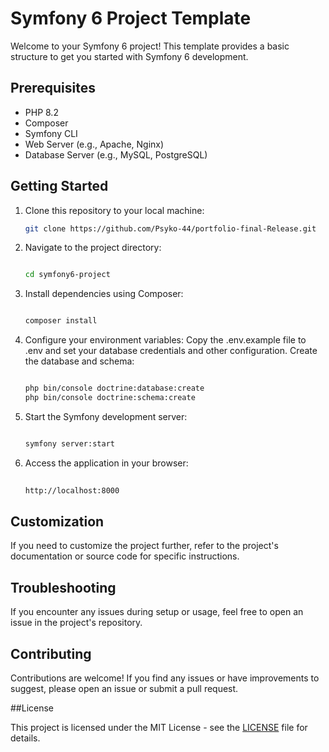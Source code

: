 # Symfony 6 Project Template

Welcome to your Symfony 6 project! This template provides a basic structure to get you started with Symfony 6 development.

## Prerequisites

- PHP 8.2
- Composer
- Symfony CLI
- Web Server (e.g., Apache, Nginx)
- Database Server (e.g., MySQL, PostgreSQL)

## Getting Started

1. Clone this repository to your local machine:

   ```bash
   git clone https://github.com/Psyko-44/portfolio-final-Release.git


2. Navigate to the project directory:
    ```bash

    cd symfony6-project

3. Install dependencies using Composer:

    ```bash

    composer install

4. Configure your environment variables:
Copy the .env.example file to .env and set your database credentials and other configuration.
Create the database and schema:
    ```bash

    php bin/console doctrine:database:create
    php bin/console doctrine:schema:create


5. Start the Symfony development server:
    ```bash

    symfony server:start
6. Access the application in your browser:
    ```bash
  
    http://localhost:8000

## Customization

If you need to customize the project further, refer to the project's documentation or source code for specific instructions.

## Troubleshooting

If you encounter any issues during setup or usage, feel free to open an issue in the project's repository.

## Contributing

Contributions are welcome! If you find any issues or have improvements to suggest, please open an issue or submit a pull request.

##License

This project is licensed under the MIT License - see the [LICENSE](MIT%20License)
 file for details.
